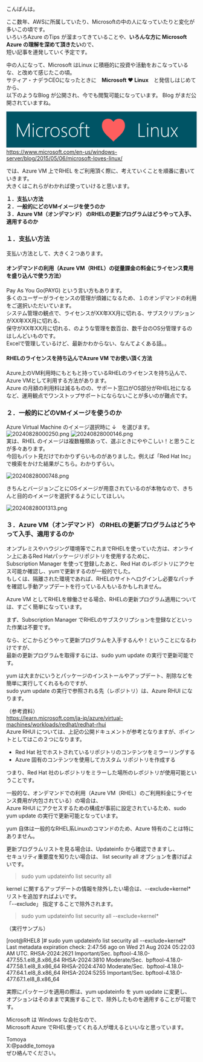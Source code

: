 こんばんは。

ここ数年、AWSに所属していたり、Microsoftの中の人になっていたりと変化が多いこの頃です。  
いろいろAzure のTips が溜まってきていることや、**いろんな方に Microsoft Azure の理解を深めて頂きたい**ので、  
短い記事を連発していく予定です。

中の人になって、Microsoft はLinux に積極的に投資や活動をおこなっているな、と改めて感じたこの頃。  
サティア・ナデラCEOになったときに　**Microsoft ♥ Linux**　と発信しはじめてから、  
以下のようなBlog が公開され、今でも閲覧可能になっています。
Blog がまだ公開されていますね。  

![alt text](image.png)  
https://www.microsoft.com/en-us/windows-server/blog/2015/05/06/microsoft-loves-linux/

では、Azure VM 上でRHEL をご利用頂く際に、考えていくことを順番に書いていきます。  
大きくはこれらがわかれば使っていけると思います。  

**１．支払い方法**  
**２．一般的にどのVMイメージを使うのか**  
**３．Azure VM（オンデマンド） のRHELの更新プログラムはどうやって入手、適用するのか**  

### １．支払い方法
支払い方法として、大きく２つあります。  
#### オンデマンドの利用（Azure VM（RHEL）の従量課金の料金にライセンス費用を盛り込んで使う方法）
Pay As You Go(PAYG) という言い方もあります。  
多くのユーザーがライセンスの管理が煩雑になるため、１のオンデマンドの利用をご選択いただいています。  
システム管理の観点で、ライセンスがXX年XX月に切れる、サブスクリプションがXX年XX月に切れる、  
保守がXX年XX月に切れる、のような管理を数百台、数千台のOS分管理するのはしんどいものです。  
Excelで管理しているけど、最新かわからない、なんてよくある話。。  

#### RHELのライセンスを持ち込んでAzure VM でお使い頂く方法 ####

Azure上のVM利用時にもともと持っているRHELのライセンスを持ち込んで、Azure VMとして利用する方法があります。  
Azure の月額の利用料は減るものの、サポート窓口がOS部分がRHEL社になるなど、運用観点でワンストップサポートにならないことが多いのが難点です。  

### ２．一般的にどのVMイメージを使うのか
Azure Virtual Machine のイメージ選択時に ↓　を選びます。  
![20240828000250.png](https://qiita-image-store.s3.ap-northeast-1.amazonaws.com/0/3872919/1850c472-cd9a-a607-eab6-6a45b624cd23.png)
![20240828000146.png](https://qiita-image-store.s3.ap-northeast-1.amazonaws.com/0/3872919/921928ff-db5e-af08-ceff-f157a3d2e3a4.png)  
  実は、RHEL のイメージは複数種類あって、選ぶときにややこしい！と思うことが多々あります。  
  今回もパット見だけでわかりずらいものがありました。例えば「Red Hat Inc」で検索をかけた結果がこちら。わかりずらい。  

![20240828000748.png](https://qiita-image-store.s3.ap-northeast-1.amazonaws.com/0/3872919/3b6abd1b-b21c-c350-3a9e-e4c1c9ea86d0.png)

きちんとバージョンごとにOSイメージが用意されているのが本物なので、きちんと目的のイメージを選択するようにしてほしい。

![20240828001313.png](https://qiita-image-store.s3.ap-northeast-1.amazonaws.com/0/3872919/77ad4c81-6b1f-3027-e86d-716fb14f0110.png)


### ３．Azure VM（オンデマンド） のRHELの更新プログラムはどうやって入手、適用するのか

オンプレミスやハウジング環境等でこれまでRHELを使っていた方は、オンライン上にあるRed Hatパッケージリポジトリを使用するために、  
Subscription Manager を使って登録したあと、Red Hat のレポジトリにアクセス可能か確認し、yumで更新するのが一般的でした。  
もしくは、隔離された環境であれば、RHELのサイトへログインし必要なパッチを確認し手動アップデートを行っている人もいるかもしれません。  
  
Azure VM としてRHELを稼働させる場合、RHELの更新プログラム適用については、すごく簡単になっています。  
  
まず、Subscription Manager でRHELのサブスクリプションを登録などといった作業は不要です。  

なら、どこからどうやって更新プログラムを入手するんや！ということになるわけですが、  
最新の更新プログラムを取得するには、sudo yum update の実行で更新可能です。

yum は大まかにいうとパッケージのインストールやアップデート、削除などを簡単に実行してくれるものですが、  
sudo yum update の実行で参照される先（レポジトリ）は、Azure RHUI になります。

（参考資料）  
https://learn.microsoft.com/ja-jp/azure/virtual-machines/workloads/redhat/redhat-rhui  
Azure RHUI については、上記の公開ドキュメントが参考となりますが、ポイントとしてはこの２つになります。

- Red Hat 社でホストされているリポジトリのコンテンツをミラーリングする  
- Azure 固有のコンテンツを使用してカスタム リポジトリを作成する  

つまり、Red Hat 社のレポジトリをミラーした場所のレポジトリが使用可能ということです。  

一般的な、オンデマンドでの利用（Azure VM（RHEL）のご利用料金にライセンス費用が内包されている）の場合は、  
Azure RHUI にアクセスするための構成が事前に設定されているため、sudo yum update の実行で更新可能となっています。  

yum 自体は一般的なRHEL系Linuxのコマンドのため、Azure 特有のことは特にありません。  

更新プログラムリストを見る場合は、Updateinfo から確認できますし、  
セキュリティ重要度を知りたい場合は、 list security all オプションを書けばよいです。

> sudo yum updateinfo list security all

kernel に関するアップデートの情報を除外したい場合は、--exclude=kernel*  リストを追加すればよいです。  
「--exclude」 指定することで除外されます。

> sudo yum updateinfo list security all --exclude=kernel*

（実行サンプル）

[root@RHEL8 ]# sudo yum updateinfo list security all --exclude=kernel*
Last metadata expiration check: 2:47:56 ago on Wed 21 Aug 2024 05:22:03 AM UTC.
RHSA-2024:2621 Important/Sec. bpftool-4.18.0-477.55.1.el8_8.x86_64
RHSA-2024:3810 Moderate/Sec.  bpftool-4.18.0-477.58.1.el8_8.x86_64
RHSA-2024:4740 Moderate/Sec.  bpftool-4.18.0-477.64.1.el8_8.x86_64
RHSA-2024:5255 Important/Sec. bpftool-4.18.0-477.67.1.el8_8.x86_64

  
実際にパッケージを適用の際は、yum updateinfo を yum update に変更し、  
オプションはそのままで実施することで、除外したものを適用することが可能です。

Microsoft は Windows な会社なので、  
Microsoft Azure でRHEL使ってくれる人が増えるといいなと思っています。  

Tomoya  
X:@paddle_tomoya  
ぜひ絡んでください。
